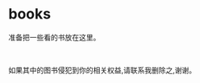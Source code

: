 # books
<p>准备把一些看的书放在这里。</p></br>
<p><front size="5" color="red">如果其中的图书侵犯到你的相关权益,请联系我删除之,谢谢。</front></p>

